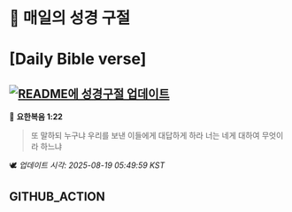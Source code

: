 # 🙏 매일의 성경 구절
# [Daily Bible verse]
## [![README에 성경구절 업데이트](https://github.com/DONGSUKA/first_test/actions/workflows/update-readme-bible.yml/badge.svg)](https://github.com/DONGSUKA/first_test/actions/workflows/update-readme-bible.yml)
<!-- START_BIBLE_VERSE -->
📖 **요한복음 1:22**
> 또 말하되 누구냐 우리를 보낸 이들에게 대답하게 하라 너는 네게 대하여 무엇이라 하느냐

🕊️ _업데이트 시각: 2025-08-19 05:49:59 KST_
  <!-- END_BIBLE_VERSE -->
## GITHUB_ACTION
